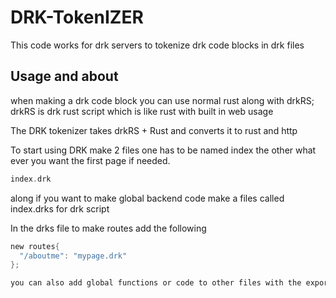# DRK-TokenIZER
This code works for drk servers to tokenize drk code blocks in drk files 


## Usage and about


when making a drk code block you can use normal rust along with drkRS; drkRS is drk rust script which is like rust with built in web usage

The DRK tokenizer takes drkRS + Rust and converts it to rust and http

To start using DRK make 2 files one has to be named index the other what ever you want the first page if needed.

```rust
index.drk
```
along if you want to make global backend code make a files called index.drks for drk script 

In the drks file to make routes add the following 

```rust
new routes{
  "/aboutme": "mypage.drk"
};

you can also add global functions or code to other files with the export method

